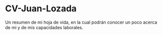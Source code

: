 # CV-Juan-Lozada
Un resumen de mi hoja de vida, en la cual podrán conocer un poco acerca de mi y de mis capacidades laborales.
